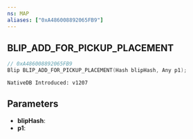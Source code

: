 ```yaml
---
ns: MAP
aliases: ["0xA486008892065FB9"]
---
```

## BLIP_ADD_FOR_PICKUP_PLACEMENT

```c
// 0xA486008892065FB9
Blip BLIP_ADD_FOR_PICKUP_PLACEMENT(Hash blipHash, Any p1);
```

```
NativeDB Introduced: v1207
```

## Parameters
* **blipHash**:
* **p1**:
